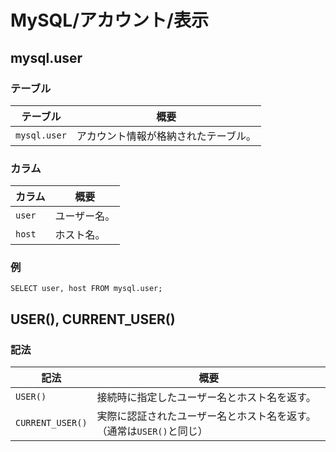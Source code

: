 # MySQL/アカウント/表示

## mysql.user

### テーブル

| テーブル     | 概要                                 |
| ------------ | ------------------------------------ |
| `mysql.user` | アカウント情報が格納されたテーブル。 |

### カラム

| カラム | 概要         |
| ------ | ------------ |
| `user` | ユーザー名。 |
| `host` | ホスト名。   |

### 例

```mysql
SELECT user, host FROM mysql.user;
```

## USER(), CURRENT_USER()

### 記法

| 記法             | 概要                                                         |
| ---------------- | ------------------------------------------------------------ |
| `USER()`         | 接続時に指定したユーザー名とホスト名を返す。                 |
| `CURRENT_USER()` | 実際に認証されたユーザー名とホスト名を返す。（通常は`USER()`と同じ） |
